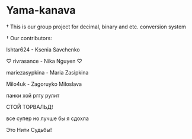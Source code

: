 # Yama-kanava

† This is our group project for decimal, binary and etc. conversion system

† Our contributors:

Ishtar624 - Ksenia Savchenko

♡ rivrasance - Nika Nguyen ♡

mariezasypkina - Maria Zasipkina

Milo4uk - Zagoruyko Miloslava

панки хой
рггу рулит

СТОЙ ТОРВАЛЬД!

все супер но лучше бы я сдохла

Это Нити Судьбы!
